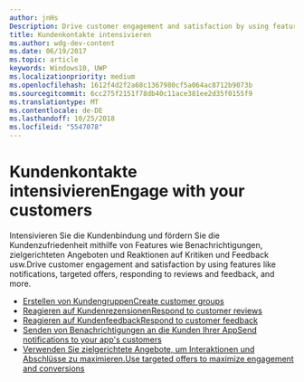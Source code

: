 ```yaml
---
author: jnHs
Description: Drive customer engagement and satisfaction by using features like notifications, targeted offers, responding to reviews and feedback, and more.
title: Kundenkontakte intensivieren
ms.author: wdg-dev-content
ms.date: 06/19/2017
ms.topic: article
keywords: Windows10, UWP
ms.localizationpriority: medium
ms.openlocfilehash: 1612f4d2f2a68c1367980cf5a064ac8712b9073b
ms.sourcegitcommit: 6cc275f2151f78db40c11ace381ee2d35f0155f9
ms.translationtype: MT
ms.contentlocale: de-DE
ms.lasthandoff: 10/25/2018
ms.locfileid: "5547078"
---
```

# <a name="engage-with-your-customers"></a><span data-ttu-id="c8df0-103">Kundenkontakte intensivieren</span><span class="sxs-lookup"><span data-stu-id="c8df0-103">Engage with your customers</span></span>

<span data-ttu-id="c8df0-104">Intensivieren Sie die Kundenbindung und fördern Sie die Kundenzufriedenheit mithilfe von Features wie Benachrichtigungen, zielgerichteten Angeboten und Reaktionen auf Kritiken und Feedback usw.</span><span class="sxs-lookup"><span data-stu-id="c8df0-104">Drive customer engagement and satisfaction by using features like notifications, targeted offers, responding to reviews and feedback, and more.</span></span>

-   [<span data-ttu-id="c8df0-105">Erstellen von Kundengruppen</span><span class="sxs-lookup"><span data-stu-id="c8df0-105">Create customer groups</span></span>](create-customer-groups.md)
-   [<span data-ttu-id="c8df0-106">Reagieren auf Kundenrezensionen</span><span class="sxs-lookup"><span data-stu-id="c8df0-106">Respond to customer reviews</span></span>](respond-to-customer-reviews.md)
-   [<span data-ttu-id="c8df0-107">Reagieren auf Kundenfeedback</span><span class="sxs-lookup"><span data-stu-id="c8df0-107">Respond to customer feedback</span></span>](respond-to-customer-feedback.md)
-   [<span data-ttu-id="c8df0-108">Senden von Benachrichtigungen an die Kunden Ihrer App</span><span class="sxs-lookup"><span data-stu-id="c8df0-108">Send notifications to your app's customers</span></span>](send-push-notifications-to-your-apps-customers.md)
-   [<span data-ttu-id="c8df0-109">Verwenden Sie zielgerichtete Angebote, um Interaktionen und Abschlüsse zu maximieren.</span><span class="sxs-lookup"><span data-stu-id="c8df0-109">Use targeted offers to maximize engagement and conversions</span></span>](use-targeted-offers-to-maximize-engagement-and-conversions.md)

 
